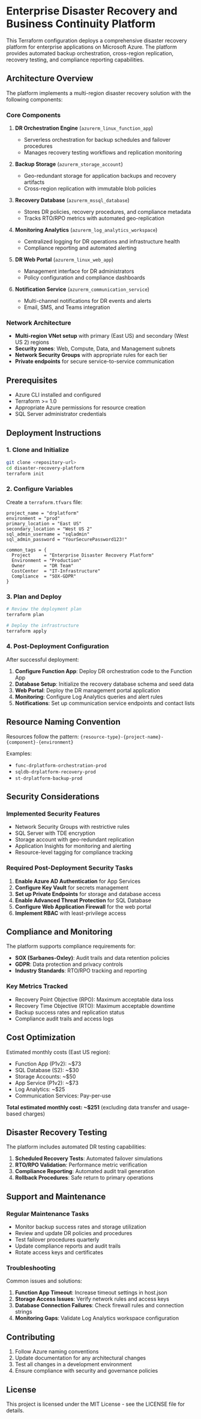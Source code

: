 # Enterprise Disaster Recovery and Business Continuity Platform

This Terraform configuration deploys a comprehensive disaster recovery platform for enterprise applications on Microsoft Azure. The platform provides automated backup orchestration, cross-region replication, recovery testing, and compliance reporting capabilities.

## Architecture Overview

The platform implements a multi-region disaster recovery solution with the following components:

### Core Components

1. **DR Orchestration Engine** (`azurerm_linux_function_app`)
   - Serverless orchestration for backup schedules and failover procedures
   - Manages recovery testing workflows and replication monitoring

2. **Backup Storage** (`azurerm_storage_account`)
   - Geo-redundant storage for application backups and recovery artifacts
   - Cross-region replication with immutable blob policies

3. **Recovery Database** (`azurerm_mssql_database`)
   - Stores DR policies, recovery procedures, and compliance metadata
   - Tracks RTO/RPO metrics with automated geo-replication

4. **Monitoring Analytics** (`azurerm_log_analytics_workspace`)
   - Centralized logging for DR operations and infrastructure health
   - Compliance reporting and automated alerting

5. **DR Web Portal** (`azurerm_linux_web_app`)
   - Management interface for DR administrators
   - Policy configuration and compliance dashboards

6. **Notification Service** (`azurerm_communication_service`)
   - Multi-channel notifications for DR events and alerts
   - Email, SMS, and Teams integration

### Network Architecture

- **Multi-region VNet setup** with primary (East US) and secondary (West US 2) regions
- **Security zones**: Web, Compute, Data, and Management subnets
- **Network Security Groups** with appropriate rules for each tier
- **Private endpoints** for secure service-to-service communication

## Prerequisites

- Azure CLI installed and configured
- Terraform >= 1.0
- Appropriate Azure permissions for resource creation
- SQL Server administrator credentials

## Deployment Instructions

### 1. Clone and Initialize

```bash
git clone <repository-url>
cd disaster-recovery-platform
terraform init
```

### 2. Configure Variables

Create a `terraform.tfvars` file:

```hcl
project_name = "drplatform"
environment = "prod"
primary_location = "East US"
secondary_location = "West US 2"
sql_admin_username = "sqladmin"
sql_admin_password = "YourSecurePassword123!"

common_tags = {
  Project     = "Enterprise Disaster Recovery Platform"
  Environment = "Production"
  Owner       = "DR Team"
  CostCenter  = "IT-Infrastructure"
  Compliance  = "SOX-GDPR"
}
```

### 3. Plan and Deploy

```bash
# Review the deployment plan
terraform plan

# Deploy the infrastructure
terraform apply
```

### 4. Post-Deployment Configuration

After successful deployment:

1. **Configure Function App**: Deploy DR orchestration code to the Function App
2. **Database Setup**: Initialize the recovery database schema and seed data
3. **Web Portal**: Deploy the DR management portal application
4. **Monitoring**: Configure Log Analytics queries and alert rules
5. **Notifications**: Set up communication service endpoints and contact lists

## Resource Naming Convention

Resources follow the pattern: `{resource-type}-{project-name}-{component}-{environment}`

Examples:
- `func-drplatform-orchestration-prod`
- `sqldb-drplatform-recovery-prod`
- `st-drplatform-backup-prod`

## Security Considerations

### Implemented Security Features

- Network Security Groups with restrictive rules
- SQL Server with TDE encryption
- Storage account with geo-redundant replication
- Application Insights for monitoring and alerting
- Resource-level tagging for compliance tracking

### Required Post-Deployment Security Tasks

1. **Enable Azure AD Authentication** for App Services
2. **Configure Key Vault** for secrets management
3. **Set up Private Endpoints** for storage and database access
4. **Enable Advanced Threat Protection** for SQL Database
5. **Configure Web Application Firewall** for the web portal
6. **Implement RBAC** with least-privilege access

## Compliance and Monitoring

The platform supports compliance requirements for:
- **SOX (Sarbanes-Oxley)**: Audit trails and data retention policies
- **GDPR**: Data protection and privacy controls
- **Industry Standards**: RTO/RPO tracking and reporting

### Key Metrics Tracked

- Recovery Point Objective (RPO): Maximum acceptable data loss
- Recovery Time Objective (RTO): Maximum acceptable downtime
- Backup success rates and replication status
- Compliance audit trails and access logs

## Cost Optimization

Estimated monthly costs (East US region):
- Function App (P1v2): ~$73
- SQL Database (S2): ~$30
- Storage Accounts: ~$50
- App Service (P1v2): ~$73
- Log Analytics: ~$25
- Communication Services: Pay-per-use

**Total estimated monthly cost: ~$251** (excluding data transfer and usage-based charges)

## Disaster Recovery Testing

The platform includes automated DR testing capabilities:

1. **Scheduled Recovery Tests**: Automated failover simulations
2. **RTO/RPO Validation**: Performance metric verification
3. **Compliance Reporting**: Automated audit trail generation
4. **Rollback Procedures**: Safe return to primary operations

## Support and Maintenance

### Regular Maintenance Tasks

- Monitor backup success rates and storage utilization
- Review and update DR policies and procedures
- Test failover procedures quarterly
- Update compliance reports and audit trails
- Rotate access keys and certificates

### Troubleshooting

Common issues and solutions:

1. **Function App Timeout**: Increase timeout settings in host.json
2. **Storage Access Issues**: Verify network rules and access keys
3. **Database Connection Failures**: Check firewall rules and connection strings
4. **Monitoring Gaps**: Validate Log Analytics workspace configuration

## Contributing

1. Follow Azure naming conventions
2. Update documentation for any architectural changes
3. Test all changes in a development environment
4. Ensure compliance with security and governance policies

## License

This project is licensed under the MIT License - see the LICENSE file for details.